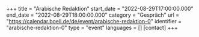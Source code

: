 +++
title = "Arabische Redaktion"
start_date = "2022-08-29T17:00:00.000"
end_date = "2022-08-29T18:00:00.000"
category = "Gespräch"
url = "https://calendar.boell.de/de/event/arabische-redaktion-0"
identifier = "arabische-redaktion-0"
type = "event"
languages = []
[contact]
+++